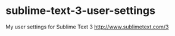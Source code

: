 sublime-text-3-user-settings
============================

My user settings for Sublime Text 3 http://www.sublimetext.com/3
